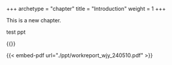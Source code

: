 +++
archetype = "chapter"
title = "Introduction"
weight = 1
+++

This is a new chapter.


test ppt



{{<ppt src="https://github.com/XSLiuLab/CancerBiology/tree/main/ppt/workreport_wjy_240510.ppt">}}


{{< embed-pdf url="./ppt/workreport_wjy_240510.pdf" >}}
